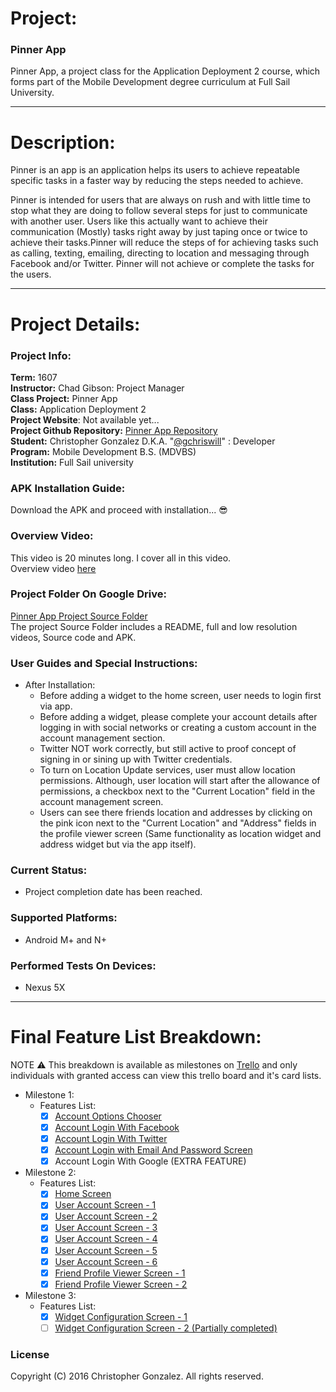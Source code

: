 # Project:

### Pinner App

Pinner App, a project class for the Application Deployment 2 course, which forms part of the Mobile Development degree curriculum at Full Sail University.

---

# Description:

Pinner is an app is an application helps its users to achieve repeatable specific tasks in a faster way by reducing the steps needed to achieve.

Pinner is intended for users that are always on rush and with little time to stop what they are doing to follow several steps for just to communicate with another user. Users like this actually want to achieve their communication (Mostly) tasks right away by just taping once or twice to achieve their tasks.Pinner will reduce the steps of for achieving tasks such as calling, texting, emailing, directing to location and messaging through Facebook and/or Twitter. Pinner will not achieve or complete the tasks for the users.

---

# Project Details:

### Project Info:

**Term:** 1607  
**Instructor:** Chad Gibson: Project Manager  
**Class Project:** Pinner App  
**Class:** Application Deployment 2  
**Project Website**: Not available yet...  
**Project Github Repository:** [Pinner App Repository](https://github.com/gchriswill/1607GonzalezChristopher)  
**Student:** Christopher Gonzalez D.K.A. "[@gchriswill](https://github.com/gchriswill)" : Developer  
**Program:** Mobile Development B.S. (MDVBS)   
**Institution:** Full Sail university



### APK Installation Guide:

Download the APK and proceed with installation... :sunglasses:

### Overview Video:

This video is 20 minutes long. I cover all in this video.  
Overview video [here](https://vimeo.com/177112195)

### Project Folder On Google Drive:

[Pinner App Project Source Folder](https://drive.google.com/folderview?id=0B7ReMDLGCLolT3RRX3huNkRRQ2c&usp=sharing)  
The project Source Folder includes a README, full and low resolution videos, Source code and APK.

### User Guides and Special Instructions:

- After Installation:
  - Before adding a widget to the home screen, user needs to login first via app.
  - Before adding a widget, please complete your account details after logging in with social networks or creating a custom account in the account management section.
  - Twitter NOT work correctly, but still active to proof concept of signing in or sining up with Twitter credentials.
  - To turn on Location Update services, user must allow location permissions. Although, user location will start after the allowance of permissions, a checkbox next to the "Current Location" field in the account management screen.
  - Users can see there friends location and addresses by clicking on the pink icon next to the "Current Location" and "Address" fields in the profile viewer screen (Same functionality as location widget and address widget but via the app itself).

### Current Status:

- Project completion date has been reached.

### Supported Platforms:

- Android M+ and N+

### Performed Tests On Devices:

-  Nexus 5X

---

# Final Feature List Breakdown:

NOTE :warning: This breakdown is available as milestones on [Trello](https://trello.com/b/TNqjFSUl/1607christophergonzalez) and only individuals with granted access can view this trello board and it's card lists.

- Milestone 1:
  - Features List:
    - [x] [Account Options Chooser](https://trello.com/c/wcrbQblW)
    - [x] [Account Login With Facebook](https://trello.com/c/689FJzel)
    - [x] [Account Login With Twitter](https://trello.com/c/Ud2A6A5v)
    - [x] [Account Login with Email And Password Screen](https://trello.com/c/j37Fz7BW)
    - [x] Account Login With Google (EXTRA FEATURE)
- Milestone 2:
  - Features List:
    - [x] [Home Screen](https://trello.com/c/6cpN0Akw)
    - [x] [User Account Screen - 1](https://trello.com/c/4ArK99QW)
    - [x] [User Account Screen - 2](https://trello.com/c/dQZsxYJZ)
    - [x] [User Account Screen - 3](https://trello.com/c/vvq846lm)
    - [x] [User Account Screen - 4](https://trello.com/c/x9G6NKmx)
    - [x] [User Account Screen - 5](https://trello.com/c/p8wbmac2)
    - [x] [User Account Screen - 6](https://trello.com/c/MUyLHi8U)
    - [x] [Friend Profile Viewer Screen - 1](https://trello.com/c/ZWIKZHwA)
    - [x] [Friend Profile Viewer Screen - 2](https://trello.com/c/K12SOrtc)
- Milestone 3:
  - Features List:
    - [x] [Widget Configuration Screen - 1](https://trello.com/c/N41M2DpU)
    - [ ] [Widget Configuration Screen - 2 (Partially completed) ](https://trello.com/c/2j9cSeDW)

### License

Copyright (C) 2016 Christopher Gonzalez. All rights reserved.
